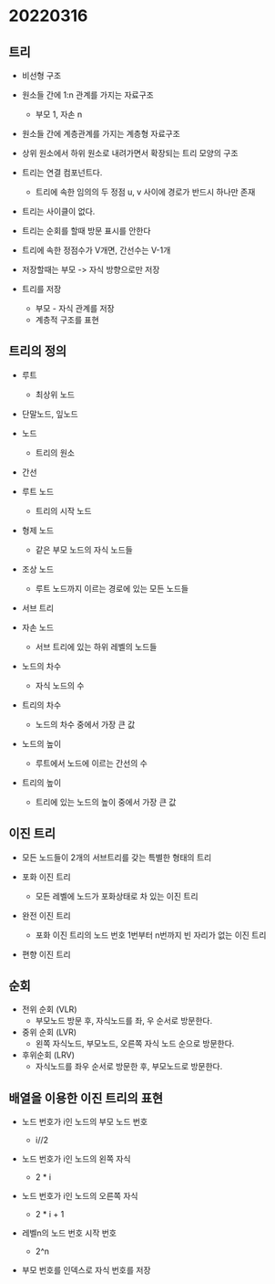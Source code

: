 # 20220316



## 트리

* 비선형 구조
* 원소들 간에 1:n 관계를 가지는 자료구조
  * 부모 1, 자손 n
* 원소들 간에 계층관계를 가지는 계층형 자료구조
* 상위 원소에서 하위 원소로 내려가면서 확장되는 트리 모양의 구조

* 트리는 연결 컴포넌트다.

  * 트리에 속한 임의의 두 정점 u, v 사이에 경로가 반드시 하나만 존재

* 트리는 사이클이 없다.

* 트리는 순회를 할때 방문 표시를 안한다

* 트리에 속한 정점수가 V개면, 간선수는 V-1개

* 저장할때는 부모 -> 자식 방향으로만 저장

* 트리를 저장

  * 부모 - 자식 관계를 저장
  * 계층적 구조를 표현

  

## 트리의 정의

* 루트
  * 최상위 노드

* 단말노드, 잎노드

* 노드
  * 트리의 원소
* 간선
* 루트 노드
  * 트리의 시작 노드

* 형제 노드
  * 같은 부모 노드의 자식 노드들
* 조상 노드
  * 루트 노드까지 이르는 경로에 있는 모든 노드들
* 서브 트리
* 자손 노드
  * 서브 트리에 있는 하위 레벨의 노드들
* 노드의 차수
  * 자식 노드의 수
* 트리의 차수
  * 노드의 차수 중에서 가장 큰 값

* 노드의 높이
  * 루트에서 노드에 이르는 간선의 수
* 트리의 높이
  * 트리에 있는 노드의 높이 중에서 가장 큰 값



## 이진 트리

* 모든 노드들이 2개의 서브트리를 갖는 특별한 형태의 트리

* 포화 이진 트리
  * 모든 레벨에 노드가 포화상태로 차 있는 이진 트리

* 완전 이진 트리
  * 포화 이진 트리의 노드 번호 1번부터 n번까지 빈 자리가 없는 이진 트리

* 편향 이진 트리



## 순회

* 전위 순회 (VLR)
  * 부모노드 방문 후, 자식노드를 좌, 우 순서로 방문한다.
* 중위 순회 (LVR)
  * 왼쪽 자식노드, 부모노드, 오른쪽 자식 노드 순으로 방문한다.
* 후위순회 (LRV)
  * 자식노드를 좌우 순서로 방문한 후, 부모노드로 방문한다.



## 배열을 이용한 이진 트리의 표현

* 노드 번호가 i인 노드의 부모 노드 번호
  * i//2
* 노드 번호가 i인 노드의 왼쪽 자식
  * 2 * i
* 노드 번호가 i인 노드의 오른쪽 자식
  * 2 * i + 1
* 레벨n의 노드 번호 시작 번호
  * 2^n

* 부모 번호를 인덱스로 자식 번호를 저장